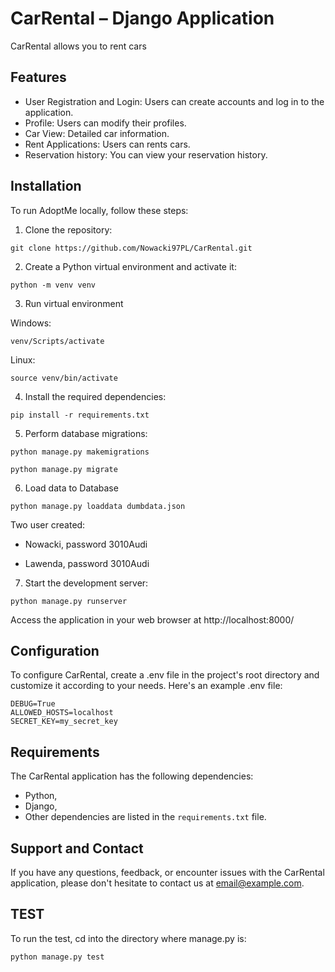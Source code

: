 # CarRental – Django Application

CarRental allows you to rent cars

## Features

- User Registration and Login: Users can create accounts and log in to the application.
- Profile: Users can modify their profiles.
- Car View: Detailed car information.
- Rent Applications: Users can rents cars.
- Reservation history: You can view your reservation history.

## Installation

To run AdoptMe locally, follow these steps:

1. Clone the repository:

```
git clone https://github.com/Nowacki97PL/CarRental.git
```

2. Create a Python virtual environment and activate it:

```
python -m venv venv
```

3. Run virtual environment

Windows:

```
venv/Scripts/activate
```

Linux:

```
source venv/bin/activate
```

4. Install the required dependencies:

```
pip install -r requirements.txt
```

5. Perform database migrations:

```
python manage.py makemigrations
```

```
python manage.py migrate
```

6. Load data to Database

```
python manage.py loaddata dumbdata.json
```

Two user created:

- Nowacki, password 3010Audi

- Lawenda, password 3010Audi

7. Start the development server:

```
python manage.py runserver
```

Access the application in your web browser at http://localhost:8000/

## Configuration

To configure CarRental, create a .env file in the project's root directory and customize it according to
your needs. Here's an example .env file:

```
DEBUG=True
ALLOWED_HOSTS=localhost
SECRET_KEY=my_secret_key
```

## Requirements

The CarRental application has the following dependencies:

- Python,
- Django,
- Other dependencies are listed in the `requirements.txt` file.

## Support and Contact

If you have any questions, feedback, or encounter issues with the CarRental application, please
don't hesitate to contact us at email@example.com.

## TEST

To run the test, cd into the directory where manage.py is:

```
python manage.py test
```

